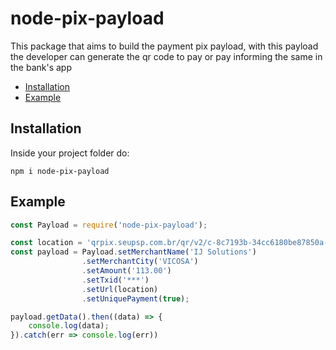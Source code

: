 # node-pix-payload
This package that aims to build the payment pix payload, with this payload the developer can generate the qr code to pay or pay informing the same in the bank's app

- [Installation](#installation)
- [Example](#example)

## Installation
Inside your project folder do:

```shell
npm i node-pix-payload
```

## Example

```javascript
const Payload = require('node-pix-payload');

const location = 'qrpix.seupsp.com.br/qr/v2/c-8c7193b-34cc6180be87850a-89193060-9705a6b8';
const payload = Payload.setMerchantName('IJ Solutions')
                .setMerchantCity('VICOSA')
                .setAmount('113.00')
                .setTxid('***')
                .setUrl(location)
                .setUniquePayment(true);

payload.getData().then((data) => {
    console.log(data);
}).catch(err => console.log(err))  
```
